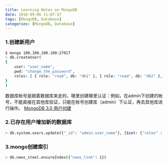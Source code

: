 ```yaml
---
title: Learning Notes on MongoDB
date: 2016-09-06 11:07:57
tags: [MongoDB, Database]
categories: [MongoDB, Database]
---
```


### 1.创建新用户
```bash
$ mongo 100.100.100.100:27017
> db.createUser(
{
    user: "user_name",
    pwd: "change_the_password",
    roles: [ { role: "read", db: "db1" }, { role: "read", db: "db2" }, { role: "read", db: "db3" }]
}
)
```
数据库帐号是跟着数据库来走的，哪里创建哪里认证：例如，在admin下创建的帐号，不能直接在其他库验证，只能在帐号创建库（admin）下认证，再去其他库进行操作。
[MongoDB 3.0 用户创建](https://www.cnblogs.com/zhoujinyi/p/4610050.html)

### 2.已存在用户增加新的数据库
```bash
> db.system.users.update({"_id": "admin.user_name"}, {$set: {"roles" : [ { "role" : "dbOwner", "db" : "db1" }, { "role" : "dbOwner", "db" : "db2" } ]}})
```
### 3.mongo创建索引
```bash
> db.news_steel.ensureIndex({"news_link": 1})
```